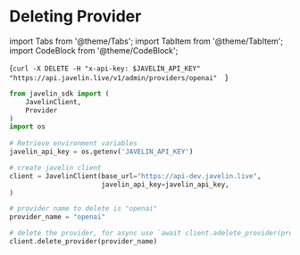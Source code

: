 # Deleting Provider
import Tabs from '@theme/Tabs';
import TabItem from '@theme/TabItem';
import CodeBlock from '@theme/CodeBlock';

<Tabs>
<TabItem value="shell" label="Using the API:">

<CodeBlock
  language="python">
  {`
curl -X DELETE -H "x-api-key: $JAVELIN_API_KEY" "https://api.javelin.live/v1/admin/providers/openai"  
`}
</CodeBlock>

</TabItem>

<TabItem value="py" label="In Python:">

```py
from javelin_sdk import (
    JavelinClient,
    Provider
)
import os
 
# Retrieve environment variables
javelin_api_key = os.getenv('JAVELIN_API_KEY')

# create javelin client
client = JavelinClient(base_url="https://api-dev.javelin.live",
                       javelin_api_key=javelin_api_key,
)

# provider name to delete is "openai"
provider_name = "openai"

# delete the provider, for async use `await client.adelete_provider(provider_name)`
client.delete_provider(provider_name) 

```

</TabItem>

</Tabs>
